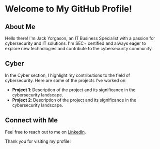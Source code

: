 # Welcome to My GitHub Profile!

## About Me
Hello there! I'm Jack Yorgason, an IT Business Specialist with a passion for cybersecurity and IT solutions. I'm SEC+ certified and always eager to explore new technologies and contribute to the cybersecurity community.

## Cyber
In the Cyber section, I highlight my contributions to the field of cybersecurity. Here are some of the projects I've worked on:
- **Project 1**: Description of the project and its significance in the cybersecurity landscape.
- **Project 2**: Description of the project and its significance in the cybersecurity landscape.

## Connect with Me
Feel free to reach out to me on [LinkedIn](https://www.linkedin.com/in/jack-yorgason-21940a24a/%29).

Thank you for visiting my profile!
